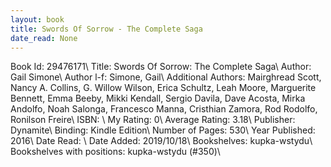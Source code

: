 ```yaml
---
layout: book
title: Swords Of Sorrow - The Complete Saga
date_read: None
---
```


Book Id: 29476171\ 
Title: Swords Of Sorrow: The Complete Saga\ 
Author: Gail Simone\ 
Author l-f: Simone, Gail\ 
Additional Authors: Mairghread Scott, Nancy A. Collins, G. Willow Wilson, Erica Schultz, Leah Moore, Marguerite Bennett, Emma Beeby, Mikki Kendall, Sergio Davila, Dave Acosta, Mirka Andolfo, Noah Salonga, Francesco Manna, Cristhian Zamora, Rod Rodolfo, Ronilson Freire\ 
ISBN: \ 
My Rating: 0\ 
Average Rating: 3.18\ 
Publisher: Dynamite\ 
Binding: Kindle Edition\ 
Number of Pages: 530\ 
Year Published: 2016\ 
Date Read: \ 
Date Added: 2019/10/18\ 
Bookshelves: kupka-wstydu\ 
Bookshelves with positions: kupka-wstydu (#350)\ 

